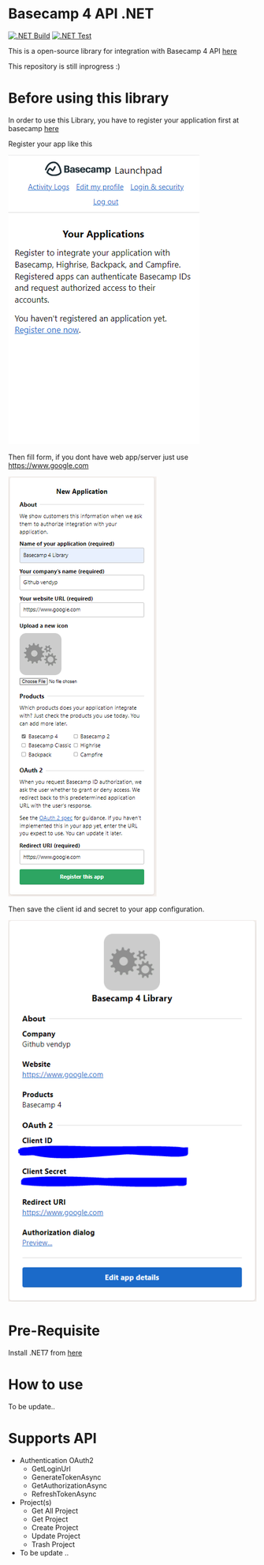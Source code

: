 # Basecamp 4 API .NET

[![.NET Build](https://github.com/vendyp/basecamp3api.net/actions/workflows/build.yml/badge.svg?branch=main)](https://github.com/vendyp/basecamp3api.net/actions/workflows/build.yml)
[![.NET Test](https://github.com/vendyp/basecamp3api.net/actions/workflows/test.yml/badge.svg?branch=main)](https://github.com/vendyp/basecamp3api.net/actions/workflows/test.yml)

This is a open-source library for integration with Basecamp 4 API [here](https://github.com/basecamp/bc3-api)

This repository is still inprogress :)

# Before using this library

In order to use this Library, you have to register your application first at basecamp [here](https://launchpad.37signals.com/integrations)

Register your app like this

![alt text](https://github.com/vendyp/basecamp3api.net/blob/main/.github/images/register_app_1.PNG)

Then fill form, if you dont have web app/server just use https://www.google.com

![alt text](https://github.com/vendyp/basecamp3api.net/blob/main/.github/images/register_app_2.PNG)

Then save the client id and secret to your app configuration.

![alt text](https://github.com/vendyp/basecamp3api.net/blob/main/.github/images/register_app_3.PNG)

# Pre-Requisite

Install .NET7 from [here](https://dotnet.microsoft.com/en-us/download/dotnet/7.0)

# How to use 

To be update..

# Supports API

* Authentication OAuth2
  * GetLoginUrl
  * GenerateTokenAsync
  * GetAuthorizationAsync
  * RefreshTokenAsync
* Project(s)
  * Get All Project
  * Get Project
  * Create Project
  * Update Project
  * Trash Project
* To be update ..